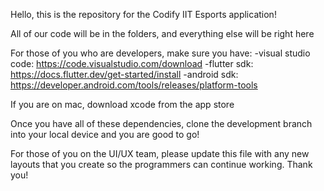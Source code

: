 Hello, this is the repository for the Codify IIT Esports application!

All of our code will be in the folders, and everything else will be right here

For those of you who are developers, make sure you have:
-visual studio code: https://code.visualstudio.com/download
-flutter sdk: https://docs.flutter.dev/get-started/install
-android sdk: https://developer.android.com/tools/releases/platform-tools

If you are on mac, download xcode from the app store

Once you have all of these dependencies, clone the development branch into your local device and you are good to go!


For those of you on the UI/UX team, please update this file with any new layouts that you create so the programmers can continue working. Thank you!
